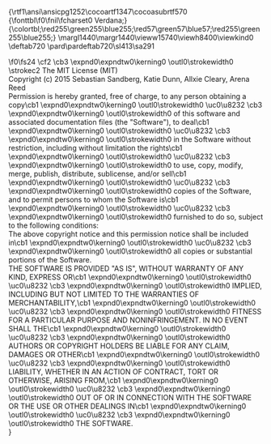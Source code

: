 {\rtf1\ansi\ansicpg1252\cocoartf1347\cocoasubrtf570
{\fonttbl\f0\fnil\fcharset0 Verdana;}
{\colortbl;\red255\green255\blue255;\red57\green57\blue57;\red255\green255\blue255;}
\margl1440\margr1440\vieww15740\viewh8400\viewkind0
\deftab720
\pard\pardeftab720\sl413\sa291

\f0\fs24 \cf2 \cb3 \expnd0\expndtw0\kerning0
\outl0\strokewidth0 \strokec2 The MIT License (MIT)\
Copyright (c) 2015 Sebastian Sandberg, Katie Dunn, Allxie Cleary, Arena Reed\
Permission is hereby granted, free of charge, to any person obtaining a copy\cb1 \expnd0\expndtw0\kerning0
\outl0\strokewidth0 \uc0\u8232 \cb3 \expnd0\expndtw0\kerning0
\outl0\strokewidth0 of this software and associated documentation files (the "Software"), to deal\cb1 \expnd0\expndtw0\kerning0
\outl0\strokewidth0 \uc0\u8232 \cb3 \expnd0\expndtw0\kerning0
\outl0\strokewidth0 in the Software without restriction, including without limitation the rights\cb1 \expnd0\expndtw0\kerning0
\outl0\strokewidth0 \uc0\u8232 \cb3 \expnd0\expndtw0\kerning0
\outl0\strokewidth0 to use, copy, modify, merge, publish, distribute, sublicense, and/or sell\cb1 \expnd0\expndtw0\kerning0
\outl0\strokewidth0 \uc0\u8232 \cb3 \expnd0\expndtw0\kerning0
\outl0\strokewidth0 copies of the Software, and to permit persons to whom the Software is\cb1 \expnd0\expndtw0\kerning0
\outl0\strokewidth0 \uc0\u8232 \cb3 \expnd0\expndtw0\kerning0
\outl0\strokewidth0 furnished to do so, subject to the following conditions:\
The above copyright notice and this permission notice shall be included in\cb1 \expnd0\expndtw0\kerning0
\outl0\strokewidth0 \uc0\u8232 \cb3 \expnd0\expndtw0\kerning0
\outl0\strokewidth0 all copies or substantial portions of the Software.\
THE SOFTWARE IS PROVIDED "AS IS", WITHOUT WARRANTY OF ANY KIND, EXPRESS OR\cb1 \expnd0\expndtw0\kerning0
\outl0\strokewidth0 \uc0\u8232 \cb3 \expnd0\expndtw0\kerning0
\outl0\strokewidth0 IMPLIED, INCLUDING BUT NOT LIMITED TO THE WARRANTIES OF MERCHANTABILITY,\cb1 \expnd0\expndtw0\kerning0
\outl0\strokewidth0 \uc0\u8232 \cb3 \expnd0\expndtw0\kerning0
\outl0\strokewidth0 FITNESS FOR A PARTICULAR PURPOSE AND NONINFRINGEMENT. IN NO EVENT SHALL THE\cb1 \expnd0\expndtw0\kerning0
\outl0\strokewidth0 \uc0\u8232 \cb3 \expnd0\expndtw0\kerning0
\outl0\strokewidth0 AUTHORS OR COPYRIGHT HOLDERS BE LIABLE FOR ANY CLAIM, DAMAGES OR OTHER\cb1 \expnd0\expndtw0\kerning0
\outl0\strokewidth0 \uc0\u8232 \cb3 \expnd0\expndtw0\kerning0
\outl0\strokewidth0 LIABILITY, WHETHER IN AN ACTION OF CONTRACT, TORT OR OTHERWISE, ARISING FROM,\cb1 \expnd0\expndtw0\kerning0
\outl0\strokewidth0 \uc0\u8232 \cb3 \expnd0\expndtw0\kerning0
\outl0\strokewidth0 OUT OF OR IN CONNECTION WITH THE SOFTWARE OR THE USE OR OTHER DEALINGS IN\cb1 \expnd0\expndtw0\kerning0
\outl0\strokewidth0 \uc0\u8232 \cb3 \expnd0\expndtw0\kerning0
\outl0\strokewidth0 THE SOFTWARE.\
}
